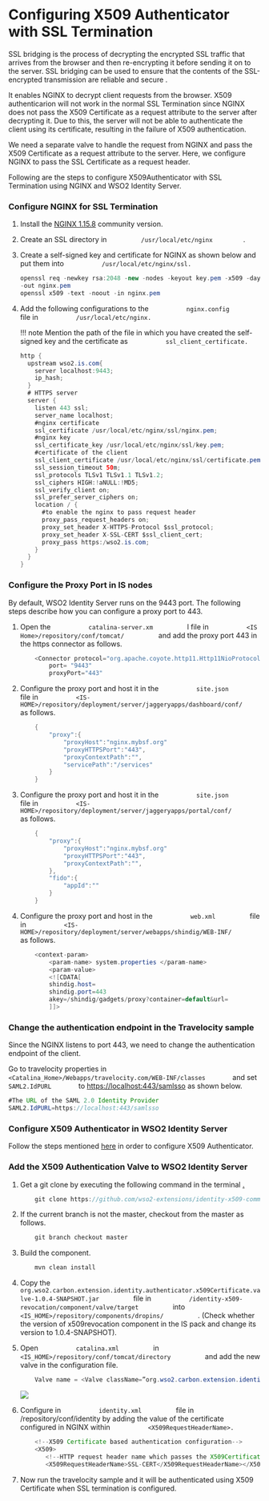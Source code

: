 # Configuring X509 Authenticator with SSL Termination

SSL bridging is the process of decrypting the encrypted SSL traffic that
arrives from the browser and then re-encrypting it before sending it on
to the server. SSL bridging can be used to ensure that the contents of
the SSL-encrypted transmission are reliable and secure .

It enables NGINX to decrypt client requests from the browser. X509
authenticarion will not work in the normal SSL Termination since NGINX
does not pass the X509 Certificate as a request attribute to the server
after decrypting it. Due to this, the server will not be able to
authenticate the client using its certificate, resulting in the failure
of X509 authentication.

We need a separate valve to handle the request from NGINX and pass the
X509 Certificate as a request attribute to the server. Here, we
configure NGINX to pass the SSL Certificate as a request header.

Following are the steps to configure X509Authenticator with SSL
Termination using NGINX and WSO2 Identity Server.

### Configure NGINX for SSL Termination

1.  Install the [NGINX
    1.15.8](https://medium.com/@ThomasTan/installing-nginx-in-mac-os-x-maverick-with-homebrew-d8867b7e8a5a)
    community version.
2.  Create an SSL directory in `          /usr/local/etc/nginx         `
    .
3.  Create a self-signed key and certificate for NGINX as shown below
    and put them into `           /usr/local/etc/nginx/ssl.          `

    ``` java
    openssl req -newkey rsa:2048 -new -nodes -keyout key.pem -x509 -days 365 
    -out nginx.pem
    openssl x509 -text -noout -in nginx.pem
    ```

4.  Add the following configurations to the
    `           nginx.config          ` file in
    `           /usr/local/etc/nginx.          `

    !!! note
        Mention the path of the file in which you have created the
        self-signed key and the certificate as
        `           ssl_client_certificate.          `
    

    ``` java
    http {
      upstream wso2.is.com{
        server localhost:9443;
        ip_hash;
      }
      # HTTPS server
      server {
        listen 443 ssl;
        server_name localhost;
        #nginx certificate
        ssl_certificate /usr/local/etc/nginx/ssl/nginx.pem;
        #nginx key
        ssl_certificate_key /usr/local/etc/nginx/ssl/key.pem;
        #certificate of the client
        ssl_client_certificate /usr/local/etc/nginx/ssl/certificate.pem;
        ssl_session_timeout 50m;
        ssl_protocols TLSv1 TLSv1.1 TLSv1.2;
        ssl_ciphers HIGH:!aNULL:!MD5;
        ssl_verify_client on;
        ssl_prefer_server_ciphers on;
        location / {
          #to enable the nginx to pass request header
          proxy_pass_request_headers on;
          proxy_set_header X-HTTPS-Protocol $ssl_protocol;
          proxy_set_header X-SSL-CERT $ssl_client_cert;
          proxy_pass https:/wso2.is.com;
        }
      }
    }
    ```

### Configure the Proxy Port in IS nodes

By default, WSO2 Identity Server runs on the 9443 port. The following
steps describe how you can configure a proxy port to 443.

1.  Open the `           catalina-server.xm          ` l file in
    `           <IS Home>/repository/conf/tomcat/          ` and add the
    proxy port 443 in the https connector as follows.

    ``` java
        <Connector protocol="org.apache.coyote.http11.Http11NioProtocol"
            port= "9443"
            proxyPort="443" 
    ```

2.  Configure the proxy port and host it in the
    `           site.json          ` file in
    `           <IS-HOME>/repository/deployment/server/jaggeryapps/dashboard/conf/          `
    as follows.

    ``` java
        {
            "proxy":{
                "proxyHost":"nginx.mybsf.org"
                "proxyHTTPSPort":"443",
                "proxyContextPath":"",
                "servicePath":"/services"
            }
        }
    ```

3.  Configure the proxy port and host it in the
    `           site.json          ` file in
    `           <IS-HOME>/repository/deployment/server/jaggeryapps/portal/conf/          `
    as follows.

    ``` java
        {
            "proxy":{
                "proxyHost":"nginx.mybsf.org"
                "proxyHTTPSPort":"443",
                "proxyContextPath":"",
            },
            "fido":{
                "appId":""
            }
        }
    ```

4.  Configure the proxy port and host in the
    `           web.xml          ` file in
    `           <IS-HOME>/repository/deployment/server/webapps/shindig/WEB-INF/          `
    as follows.

    ``` java
        <context-param>
            <param-name> system.properties </param-name>
            <param-value>
            <![CDATA[
            shindig.host=
            shindig.port=443
            akey=/shindig/gadgets/proxy?container=default&url=
            ]]>
    ```

### Change the authentication endpoint in the Travelocity sample

Since the NGINX listens to port 443, we need to change the
authentication endpoint of the client.

Go to travelocity properties in
`         <Catalina_Home>/Webapps/travelocity.com/WEB-INF/classes        `
and set `         SAML2.IdPURL        ` to
[https://localhost:443/samlsso](https://localhost/samlsso) as shown
below.

``` java
#The URL of the SAML 2.0 Identity Provider
SAML2.IdPURL=https://localhost:443/samlsso
```

###  Configure X509 Authenticator in WSO2 Identity Server

Follow the steps mentioned
[here](../../develop/x509-certificate-authenticator)
in order to configure X509 Authenticator.

### Add the X509 Authentication Valve to WSO2 Identity Server

1.  Get a git clone by executing the following command in the terminal
    [.](https://github.com/wso2-extensions/identity-x509-commons.git)

    ``` java
        git clone https://github.com/wso2-extensions/identity-x509-commons.git
    ```

2.  If the current branch is not the master, checkout from the master as
    follows.

    ``` java
        git branch checkout master  
    ```

3.  Build the component.

    ``` java
        mvn clean install
    ```

4.  Copy the
    `           org.wso2.carbon.extension.identity.authenticator.x509Certificate.valve-1.0.4-SNAPSHOT.jar          `
    file in
    `           /identity-x509-revocation/component/valve/target          `
    into `           <IS_HOME>/repository/components/dropins/          `
    . (Check whether the version of x509revocation component in the IS
    pack and change its version to 1.0.4-SNAPSHOT).  
      

5.  Open `           catalina.xml          ` in
    `           <IS_HOME>/repository/conf/tomcat/directory          `
    and add the new valve in the configuration file.

    ``` java
        Valve name = <Valve className=”org.wso2.carbon.extension.identity.x509Certificate.valve.X509CertificateAuthenticationValve”/>
    ```

    ![](../assets/img/119111969/119112177.png) 

6.  Configure in `           identity.xml          ` file in
    /repository/conf/identity by adding the value of the certificate
    configured in NGINX within
    `           <X509RequestHeaderName>.          `

    ``` java
        <!--X509 Certificate based authentication configuration-->
        <X509>
           <!--HTTP request header name which passes the X509Certificate  from LB-->
           <X509RequestHeaderName>SSL-CERT</X509RequestHeaderName></X509>
    ```

7.  Now run the travelocity sample and it will be authenticated using
    X509 Certificate when SSL termination is configured.

  

  

  
